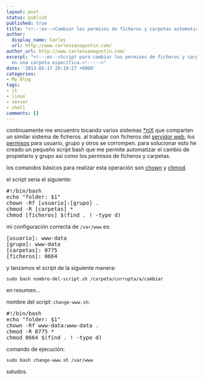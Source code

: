 ```yaml
---
layout: post
status: publish
published: true
title: "<!--:es-->Cambiar los permisos de ficheros y carpetas automaticamente<!--:-->"
author:
  display_name: Carles
  url: http://www.carlessanagustin.com/
author_url: http://www.carlessanagustin.com/
excerpt: "<!--:es-->Script para cambiar los permisos de ficheros y carpetas automaticamente
  en una carpeta específica.<!--:-->"
date: '2013-05-17 20:19:27 +0000'
categories:
- My Blog
tags:
- it
- linux
- server
- shell
comments: []
---
```

<p><!--:es-->continuamente me encuentro tocando varios sistemas <a title="Unix-like" href="http://es.wikipedia.org/wiki/Unix-like" target="_blank">*niX</a> que comparten un similar sistema de ficheros. al trabajar con ficheros del <a title="Servidor Web Apache" href="http://es.wikipedia.org/wiki/Servidor_HTTP_Apache" target="_blank">servidor web</a>, los <a title="Permisos tradicionales en sistemas UNIX/LINUX" href="http://es.wikipedia.org/wiki/Permisos_de_acceso_a_archivos" target="_blank">permisos</a> para usuario, grupo y otros se corrompen. para solucionar esto he creado un peque&ntilde;o script bash que me permite automatizar el cambio de propietario y grupo as&iacute; como los permisos de ficheros y carpetas.</p>
<p>los comandos b&aacute;sicos para realizar esta operaci&oacute;n son <a title="chown man page" href="http://man7.org/linux/man-pages/man2/chown.2.html" target="_blank">chown</a> y <a title="chmod man page" href="http://man7.org/linux/man-pages/man2/chmod.2.html" target="_blank">chmod</a>.</p>
<p>el script seria el siguiente:</p>
<pre>#!/bin/bash
echo "folder: $1"
chown -Rf [usuario]:[grupo] .
chmod -R [carpetas] *
chmod [ficheros] $(find . ! -type d)</pre>
<p>mi configuraci&oacute;n correcta de <code>/var/www</code> es:</p>
<pre>[usuario]: www-data
[grupo]: www-data
[carpetas]: 0775
[ficheros]: 0664</pre>
<p>y lanzamos el script de la siguiente manera:</p>
<p><code>sudo bash nombre-del-script.sh /carpeta/corrupta/a/cambiar</code></p>
<p>en resumen...</p>
<p>nombre del script: <code>change-www.sh</code>:</p>
<pre>#!/bin/bash
echo "folder: $1"
chown -Rf www-data:www-data .
chmod -R 0775 *
chmod 0664 $(find . ! -type d)</pre>
<p>comando de ejecuci&oacute;n:</p>
<p><code>sudo bash change-www.sh /var/www</code></p>
<p>saludos.<!--:--><!--:en--><!--wp_fromhtmlpreview_devfmt-->
<p><!--wp_fromhtmlpreview_devfmt--></p>
<p><!--wp_fromhtmlpreview_devfmt--></p>
<p><!--wp_fromhtmlpreview_devfmt--></p>
<p><!--wp_fromhtmlpreview_devfmt--></p>
<p><!--wp_fromhtmlpreview_devfmt--></p>
<p><!--wp_fromhtmlpreview_devfmt--></p>
<p><!--wp_fromhtmlpreview_devfmt--></p>
<p><!--wp_fromhtmlpreview_devfmt--></p>
<p><!--wp_fromhtmlpreview_devfmt--></p></p>
<p><!--:--></p>
